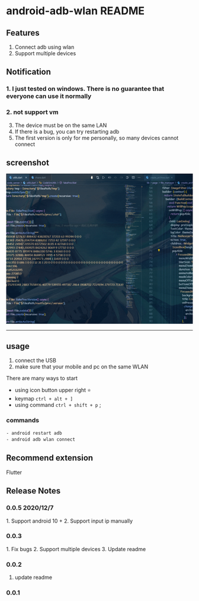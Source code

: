 # android-adb-wlan README

## Features

1. Connect adb using wlan
2. Support multiple devices

## Notification

### 1. **I just tested on windows. There is no guarantee that everyone can use it normally**  
### 2. **not support vm**

3. The device must be on the same LAN
4. lf there is a bug, you can try restarting adb
5. The first version is only for me personally, so many devices cannot connect

## screenshot

![](./usage.gif)

- - -

## usage

1. connect the USB
2. make sure that your mobile and pc on the same WLAN

There are many ways to start

* using icon button upper right ⭐
* keymap `ctrl + alt + ]`
* using command `ctrl + shift + p` ;

### commands

``` txt
- android restart adb
- android adb wlan connect
```

## Recommend extension

Flutter

## Release Notes

### 0.0.5 2020/12/7

1\. Support android 10 +
2\. Support input ip manually

### 0.0.3

1\. Fix bugs
2\. Support multiple devices
3\. Update readme

### 0.0.2

1. update readme

### 0.0.1